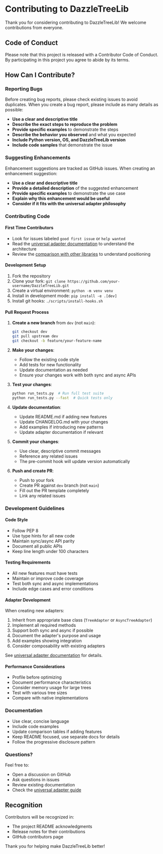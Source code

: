 # Contributing to DazzleTreeLib

Thank you for considering contributing to DazzleTreeLib! We welcome contributions from everyone.

## Code of Conduct

Please note that this project is released with a Contributor Code of Conduct.
By participating in this project you agree to abide by its terms.

## How Can I Contribute?

### Reporting Bugs

Before creating bug reports, please check existing issues to avoid duplicates. When you create a bug report, please include as many details as possible:

- **Use a clear and descriptive title**
- **Describe the exact steps to reproduce the problem**
- **Provide specific examples** to demonstrate the steps
- **Describe the behavior you observed** and what you expected
- **Include Python version, OS, and DazzleTreeLib version**
- **Include code samples** that demonstrate the issue

### Suggesting Enhancements

Enhancement suggestions are tracked as GitHub issues. When creating an enhancement suggestion:

- **Use a clear and descriptive title**
- **Provide a detailed description** of the suggested enhancement
- **Provide specific examples** to demonstrate the use case
- **Explain why this enhancement would be useful**
- **Consider if it fits with the universal adapter philosophy**

### Contributing Code

#### First Time Contributors

- Look for issues labeled `good first issue` or `help wanted`
- Read the [universal adapter documentation](docs/universal-adapters.md) to understand the architecture
- Review the [comparison with other libraries](docs/comparison.md) to understand positioning

#### Development Setup

1. Fork the repository
2. Clone your fork: `git clone https://github.com/your-username/DazzleTreeLib.git`
3. Create a virtual environment: `python -m venv venv`
4. Install in development mode: `pip install -e .[dev]`
5. Install git hooks: `./scripts/install-hooks.sh`

#### Pull Request Process

1. **Create a new branch** from `dev` (not `main`):
   ```bash
   git checkout dev
   git pull upstream dev
   git checkout -b feature/your-feature-name
   ```

2. **Make your changes**:
   - Follow the existing code style
   - Add tests for new functionality
   - Update documentation as needed
   - Ensure your changes work with both sync and async APIs

3. **Test your changes**:
   ```bash
   python run_tests.py  # Run full test suite
   python run_tests.py --fast  # Quick tests only
   ```

4. **Update documentation**:
   - Update README.md if adding new features
   - Update CHANGELOG.md with your changes
   - Add examples if introducing new patterns
   - Update adapter documentation if relevant

5. **Commit your changes**:
   - Use clear, descriptive commit messages
   - Reference any related issues
   - The pre-commit hook will update version automatically

6. **Push and create PR**:
   - Push to your fork
   - Create PR against `dev` branch (not `main`)
   - Fill out the PR template completely
   - Link any related issues

### Development Guidelines

#### Code Style

- Follow PEP 8
- Use type hints for all new code
- Maintain sync/async API parity
- Document all public APIs
- Keep line length under 100 characters

#### Testing Requirements

- All new features must have tests
- Maintain or improve code coverage
- Test both sync and async implementations
- Include edge cases and error conditions

#### Adapter Development

When creating new adapters:

1. Inherit from appropriate base class (`TreeAdapter` or `AsyncTreeAdapter`)
2. Implement all required methods
3. Support both sync and async if possible
4. Document the adapter's purpose and usage
5. Add examples showing integration
6. Consider composability with existing adapters

See [universal adapter documentation](docs/universal-adapters.md) for details.

#### Performance Considerations

- Profile before optimizing
- Document performance characteristics
- Consider memory usage for large trees
- Test with various tree sizes
- Compare with native implementations

### Documentation

- Use clear, concise language
- Include code examples
- Update comparison tables if adding features
- Keep README focused, use separate docs for details
- Follow the progressive disclosure pattern

### Questions?

Feel free to:
- Open a discussion on GitHub
- Ask questions in issues
- Review existing documentation
- Check the [universal adapter guide](docs/universal-adapters.md)

## Recognition

Contributors will be recognized in:
- The project README acknowledgments
- Release notes for their contributions
- GitHub contributors page

Thank you for helping make DazzleTreeLib better!